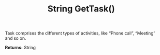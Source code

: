﻿---
uid: crmscript_ref_NSAppointment_GetTask
title: String GetTask()
intellisense: NSAppointment.GetTask
keywords: NSAppointment, GetTask
so.topic: reference
---

Task comprises the different types of activities, like “Phone call”, “Meeting” and so on.

**Returns:** String


